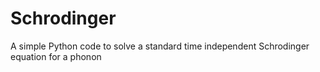# Schrodinger
A simple Python code to solve a standard time independent Schrodinger equation for a phonon
